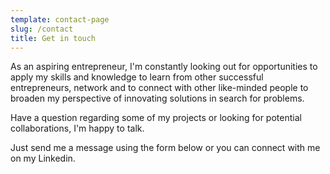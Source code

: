 ```yaml
---
template: contact-page
slug: /contact
title: Get in touch
---
```

As an aspiring entrepreneur, I'm constantly looking out for opportunities to apply my skills and knowledge to learn from other successful entrepreneurs, network and to connect with other like-minded people to broaden my perspective of innovating solutions in search for problems.

Have a question regarding some of my projects or looking for potential collaborations, I'm happy to talk.

Just send me a message using the form below or you can connect with me on my Linkedin.